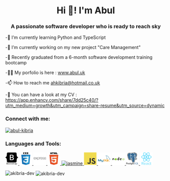 <h1 align="center">Hi 👋! I'm Abul</h1>

<h3 align="center">A passionate software developer who is ready to reach sky</h3>

-🔭 I’m currently learning Python and TypeScript

-🌱 I’m currently working on my new project "Care Management"

-💬 Recently graduated from a 6-month software development training bootcamp

-👨‍💻 My porfolio is here : www.abul.uk

-📫 How to reach me ahkibria@hotmail.co.uk

-📄 You can have a look at my CV : https://app.enhancv.com/share/7dd25c40/?utm_medium=growth&utm_campaign=share-resume&utm_source=dynamic

<h3 align="left">Connect with me:</h3>
<p align="left">
<a href="https://linkedin.com/in/abul-kibria" target="blank"><img align="center" src="https://raw.githubusercontent.com/rahuldkjain/github-profile-readme-generator/master/src/images/icons/Social/linked-in-alt.svg" alt="abul-kibria" height="30" width="40" /></a>
</p>
<h3 align="left">Languages and Tools:</h3>
<p align="left"> <a href="https://getbootstrap.com" target="_blank" rel="noreferrer"> <img src="https://raw.githubusercontent.com/devicons/devicon/master/icons/bootstrap/bootstrap-plain-wordmark.svg" alt="bootstrap" width="40" height="40"/> </a> <a href="https://www.w3schools.com/css/" target="_blank" rel="noreferrer"> <img src="https://raw.githubusercontent.com/devicons/devicon/master/icons/css3/css3-original-wordmark.svg" alt="css3" width="40" height="40"/> </a> <a href="https://expressjs.com" target="_blank" rel="noreferrer"> <img src="https://raw.githubusercontent.com/devicons/devicon/master/icons/express/express-original-wordmark.svg" alt="express" width="40" height="40"/> </a> <a href="https://www.w3.org/html/" target="_blank" rel="noreferrer"> <img src="https://raw.githubusercontent.com/devicons/devicon/master/icons/html5/html5-original-wordmark.svg" alt="html5" width="40" height="40"/> </a> <a href="https://jasmine.github.io/" target="_blank" rel="noreferrer"> <img src="https://www.vectorlogo.zone/logos/jasmine/jasmine-icon.svg" alt="jasmine" width="40" height="40"/> </a> <a href="https://developer.mozilla.org/en-US/docs/Web/JavaScript" target="_blank" rel="noreferrer"> <img src="https://raw.githubusercontent.com/devicons/devicon/master/icons/javascript/javascript-original.svg" alt="javascript" width="40" height="40"/> </a> <a href="https://www.mysql.com/" target="_blank" rel="noreferrer"> <img src="https://raw.githubusercontent.com/devicons/devicon/master/icons/mysql/mysql-original-wordmark.svg" alt="mysql" width="40" height="40"/> </a> <a href="https://nodejs.org" target="_blank" rel="noreferrer"> <img src="https://raw.githubusercontent.com/devicons/devicon/master/icons/nodejs/nodejs-original-wordmark.svg" alt="nodejs" width="40" height="40"/> </a> <a href="https://www.postgresql.org" target="_blank" rel="noreferrer"> <img src="https://raw.githubusercontent.com/devicons/devicon/master/icons/postgresql/postgresql-original-wordmark.svg" alt="postgresql" width="40" height="40"/> </a> <a href="https://reactjs.org/" target="_blank" rel="noreferrer"> <img src="https://raw.githubusercontent.com/devicons/devicon/master/icons/react/react-original-wordmark.svg" alt="react" width="40" height="40"/> </a></p>
<p><img align="left" src="https://github-readme-stats.vercel.app/api/top-langs?username=akibria-dev&show_icons=true&locale=en&layout=compact" alt="akibria-dev" /></p>

<p>&nbsp;<img align="center" src="https://github-readme-stats.vercel.app/api?username=akibria-dev&show_icons=true&locale=en" alt="akibria-dev" /></p>
